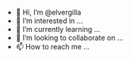 - 👋 Hi, I’m @elvergilla
- 👀 I’m interested in ...
- 🌱 I’m currently learning ...
- 💞️ I’m looking to collaborate on ...
- 📫 How to reach me ...

<!---
elvergilla/elvergilla is a ✨ special ✨ repository because its `README.md` (this file) appears on your GitHub profile.
You can click the Preview link to take a look at your changes.
--->
